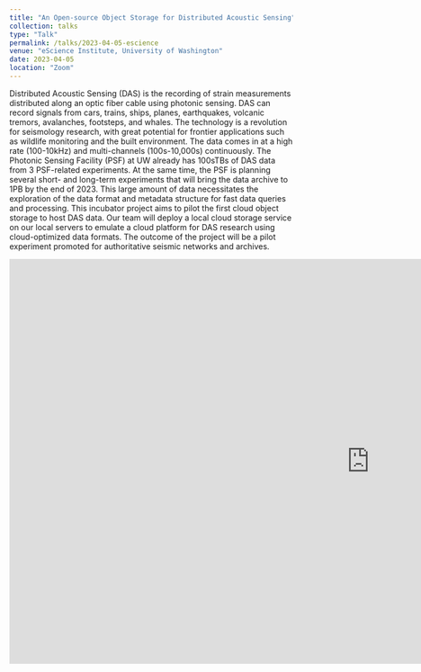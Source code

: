 ```yaml
---
title: "An Open-source Object Storage for Distributed Acoustic Sensing"
collection: talks
type: "Talk"
permalink: /talks/2023-04-05-escience
venue: "eScience Institute, University of Washington"
date: 2023-04-05
location: "Zoom"
---
```


Distributed Acoustic Sensing (DAS) is the recording of strain measurements distributed along an optic fiber cable using photonic sensing. DAS can record signals from cars, trains, ships, planes, earthquakes, volcanic tremors, avalanches, footsteps, and whales. The technology is a revolution for seismology research, with great potential for frontier applications such as wildlife monitoring and the built environment. The data comes in at a high rate (100-10kHz) and multi-channels (100s-10,000s) continuously. The Photonic Sensing Facility (PSF) at UW already has 100sTBs of DAS data from 3 PSF-related experiments. At the same time, the PSF is planning several short- and long-term experiments that will bring the data archive to 1PB by the end of 2023. This large amount of data necessitates the exploration of the data format and metadata structure for fast data queries and processing. This incubator project aims to pilot the first cloud object storage to host DAS data. Our team will deploy a local cloud storage service on our local servers to emulate a cloud platform for DAS research using cloud-optimized data formats. The outcome of the project will be a pilot experiment promoted for authoritative seismic networks and archives.


<iframe width="1280" height="720" src="https://www.youtube.com/embed/aQvRLz--rRI" title="UW Data Science Seminars: 2023 Incubator Presentations - Yiyu Ni" frameborder="0" allow="accelerometer; autoplay; clipboard-write; encrypted-media; gyroscope; picture-in-picture; web-share" allowfullscreen></iframe>